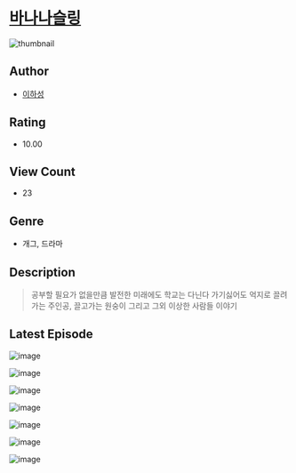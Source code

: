 # [바나나슬링](https://comic.naver.com/bestChallenge/list?titleId=811073)
![thumbnail](https://image-comic.pstatic.net/user_contents_data/challenge_comic/2023/05/25/365318/upload_3978196009168812385_480x623.jpeg)

## Author
- [이하성](https://comic.naver.com/artistTitle?id=365318)

## Rating
- 10.00

## View Count
- 23

## Genre
- 개그, 드라마

## Description
> 공부할 필요가 없을만큼 발전한 미래에도 학교는 다닌다 가기싫어도 억지로 끌려가는 주인공, 끌고가는 원숭이 그리고 그외 이상한 사람들 이야기


## Latest Episode
![image](https://image-comic.pstatic.net/user_contents_data/challenge_comic/2023/05/25/365318/upload_7161342862890711142.jpeg)

![image](https://image-comic.pstatic.net/user_contents_data/challenge_comic/2023/05/25/365318/upload_3617624372747120947.jpeg)

![image](https://image-comic.pstatic.net/user_contents_data/challenge_comic/2023/05/25/365318/upload_7148449986070786659.jpeg)

![image](https://image-comic.pstatic.net/user_contents_data/challenge_comic/2023/05/25/365318/upload_7003209988321993013.jpeg)

![image](https://image-comic.pstatic.net/user_contents_data/challenge_comic/2023/05/25/365318/upload_7292516803467044145.jpeg)

![image](https://image-comic.pstatic.net/user_contents_data/challenge_comic/2023/05/25/365318/upload_7365695698326926391.jpeg)

![image](https://image-comic.pstatic.net/user_contents_data/challenge_comic/2023/05/25/365318/upload_7149289793169940833.jpeg)
